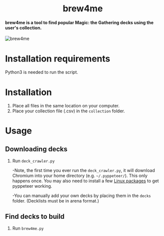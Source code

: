 <h1 align="center">
  brew4me
</h1>

<h4 align="left">
brew4me is a tool to find popular Magic: the Gathering decks using the user's collection.
</h4>

![brew4me](https://i.imgur.com/zEaFtbM.png)

# Installation requirements
Python3 is needed to run the script.


# Installation
1. Place all files in the same location on your computer.
2. Place your collection file (.csv) in the `collection` folder.

# Usage

## Downloading decks
1. Run `deck_crawler.py`

	  -Note, the first time you ever run the `deck_crawler.py`, it will download Chromium into your home directory (e.g. `~/.pyppeteer/`). This only happens once. You may also need to install a few [Linux packages](https://github.com/miyakogi/pyppeteer/issues/60) to get pyppeteer working.
	  
	  -You can manually add your own decks by placing them in the `decks` folder. (Decklists must be in arena format.)

## Find decks to build
1. Run `brew4me.py`
